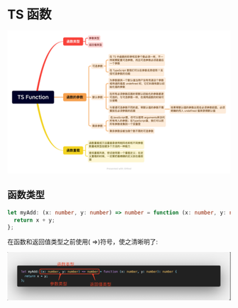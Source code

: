 # TS 函数

![TS Function](./images/function.png)

## 函数类型

```ts
let myAdd: (x: number, y: number) => number = function (x: number, y: number): number {
  return x + y;
};
```

在函数和返回值类型之前使用( =>)符号，使之清晰明了:

![Function Code](./images/function-code.jpeg)
